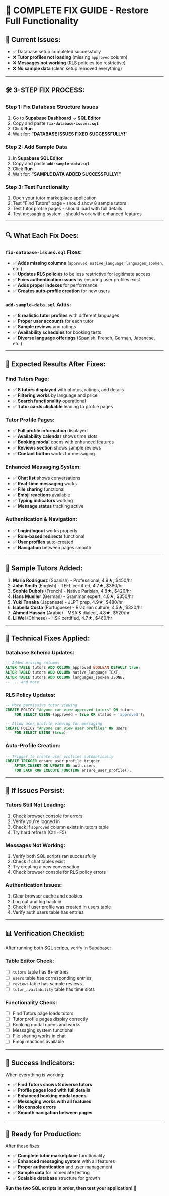 # 🔧 **COMPLETE FIX GUIDE - Restore Full Functionality**

## 🚨 **Current Issues:**
- ✅ Database setup completed successfully
- ❌ **Tutor profiles not loading** (missing `approved` column)
- ❌ **Messages not working** (RLS policies too restrictive)
- ❌ **No sample data** (clean setup removed everything)

---

## 🛠️ **3-STEP FIX PROCESS:**

### **Step 1: Fix Database Structure Issues**
1. Go to **Supabase Dashboard** → **SQL Editor**
2. Copy and paste **`fix-database-issues.sql`**
3. Click **Run**
4. Wait for: **"DATABASE ISSUES FIXED SUCCESSFULLY!"**

### **Step 2: Add Sample Data**
1. In **Supabase SQL Editor**
2. Copy and paste **`add-sample-data.sql`**
3. Click **Run**
4. Wait for: **"SAMPLE DATA ADDED SUCCESSFULLY!"**

### **Step 3: Test Functionality**
1. Open your tutor marketplace application
2. Test "Find Tutors" page - should show 8 sample tutors
3. Test tutor profile pages - should load with full details
4. Test messaging system - should work with enhanced features

---

## 🔍 **What Each Fix Does:**

### **`fix-database-issues.sql` Fixes:**
- ✅ **Adds missing columns** (`approved`, `native_language`, `languages_spoken`, etc.)
- ✅ **Updates RLS policies** to be less restrictive for legitimate access
- ✅ **Fixes authentication issues** by ensuring user profiles exist
- ✅ **Adds proper indexes** for performance
- ✅ **Creates auto-profile creation** for new users

### **`add-sample-data.sql` Adds:**
- ✅ **8 realistic tutor profiles** with different languages
- ✅ **Proper user accounts** for each tutor
- ✅ **Sample reviews** and ratings
- ✅ **Availability schedules** for booking tests
- ✅ **Diverse language offerings** (Spanish, French, German, Japanese, etc.)

---

## 🧪 **Expected Results After Fixes:**

### **Find Tutors Page:**
- ✅ **8 tutors displayed** with photos, ratings, and details
- ✅ **Filtering works** by language and price
- ✅ **Search functionality** operational
- ✅ **Tutor cards clickable** leading to profile pages

### **Tutor Profile Pages:**
- ✅ **Full profile information** displayed
- ✅ **Availability calendar** shows time slots
- ✅ **Booking modal** opens with enhanced features
- ✅ **Reviews section** shows sample reviews
- ✅ **Contact button** works for messaging

### **Enhanced Messaging System:**
- ✅ **Chat list** shows conversations
- ✅ **Real-time messaging** works
- ✅ **File sharing** functional
- ✅ **Emoji reactions** available
- ✅ **Typing indicators** working
- ✅ **Message status** tracking active

### **Authentication & Navigation:**
- ✅ **Login/logout** works properly
- ✅ **Role-based redirects** functional
- ✅ **User profiles** auto-created
- ✅ **Navigation** between pages smooth

---

## 🎯 **Sample Tutors Added:**

1. **Maria Rodriguez** (Spanish) - Professional, 4.9★, $450/hr
2. **John Smith** (English) - TEFL certified, 4.7★, $380/hr
3. **Sophie Dubois** (French) - Native Parisian, 4.8★, $420/hr
4. **Hans Mueller** (German) - Grammar expert, 4.6★, $350/hr
5. **Yuki Tanaka** (Japanese) - JLPT prep, 4.9★, $480/hr
6. **Isabella Costa** (Portuguese) - Brazilian culture, 4.5★, $320/hr
7. **Ahmed Hassan** (Arabic) - MSA & dialect, 4.8★, $520/hr
8. **Li Wei** (Chinese) - HSK certified, 4.7★, $460/hr

---

## 🔧 **Technical Fixes Applied:**

### **Database Schema Updates:**
```sql
-- Added missing columns
ALTER TABLE tutors ADD COLUMN approved BOOLEAN DEFAULT true;
ALTER TABLE tutors ADD COLUMN native_language TEXT;
ALTER TABLE tutors ADD COLUMN languages_spoken JSONB;
-- ... and more
```

### **RLS Policy Updates:**
```sql
-- More permissive tutor viewing
CREATE POLICY "Anyone can view approved tutors" ON tutors
    FOR SELECT USING (approved = true OR status = 'approved');

-- Allow user profile viewing for messaging
CREATE POLICY "Anyone can view user profiles" ON users
    FOR SELECT USING (true);
```

### **Auto-Profile Creation:**
```sql
-- Trigger to create user profiles automatically
CREATE TRIGGER ensure_user_profile_trigger
    AFTER INSERT OR UPDATE ON auth.users
    FOR EACH ROW EXECUTE FUNCTION ensure_user_profile();
```

---

## 🚨 **If Issues Persist:**

### **Tutors Still Not Loading:**
1. Check browser console for errors
2. Verify you're logged in
3. Check if `approved` column exists in tutors table
4. Try hard refresh (Ctrl+F5)

### **Messages Not Working:**
1. Verify both SQL scripts ran successfully
2. Check if chat tables exist
3. Try creating a new conversation
4. Check browser console for RLS policy errors

### **Authentication Issues:**
1. Clear browser cache and cookies
2. Log out and log back in
3. Check if user profile was created in users table
4. Verify auth.users table has entries

---

## 📊 **Verification Checklist:**

After running both SQL scripts, verify in Supabase:

### **Table Editor Check:**
- [ ] `tutors` table has 8+ entries
- [ ] `users` table has corresponding entries
- [ ] `reviews` table has sample reviews
- [ ] `tutor_availability` table has time slots

### **Functionality Check:**
- [ ] Find Tutors page loads tutors
- [ ] Tutor profile pages display correctly
- [ ] Booking modal opens and works
- [ ] Messaging system functional
- [ ] File sharing works in chat
- [ ] Emoji reactions available

---

## 🎉 **Success Indicators:**

When everything is working:
- ✅ **Find Tutors shows 8 diverse tutors**
- ✅ **Profile pages load with full details**
- ✅ **Enhanced booking modal opens**
- ✅ **Messaging works with all features**
- ✅ **No console errors**
- ✅ **Smooth navigation between pages**

---

## 🚀 **Ready for Production:**

After these fixes:
- ✅ **Complete tutor marketplace** functionality
- ✅ **Enhanced messaging system** with all features
- ✅ **Proper authentication** and user management
- ✅ **Sample data** for immediate testing
- ✅ **Scalable database** structure for growth

**Run the two SQL scripts in order, then test your application!** 🎊
